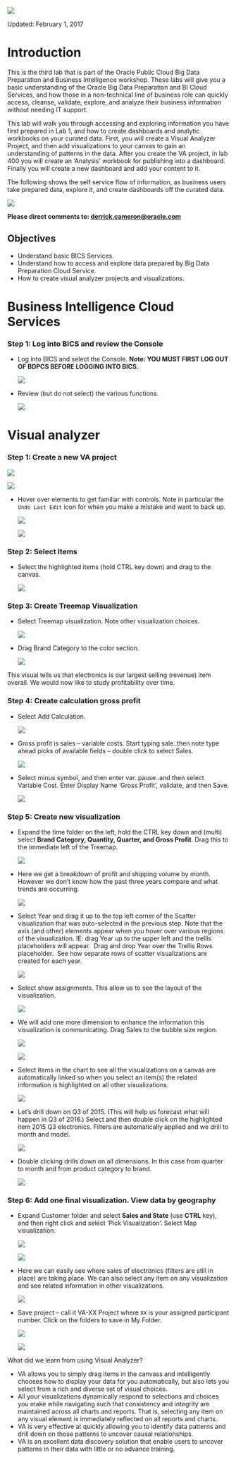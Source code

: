 ![](images/L300/BDPCS-BICS_L300_Title.png)

Updated: February 1, 2017

# Introduction

This is the third lab that is part of the Oracle Public Cloud Big Data Preparation and Business Intelligence workshop. These labs will give you a basic understanding of the Oracle Big Data Preparation and BI Cloud Services, and how those in a non-technical line of business role can quickly access, cleanse, validate, explore, and analyze their business information without needing IT support.

This lab will walk you through accessing and exploring information you have first prepared in Lab 1, and how to create dashboards and analytic workbooks on your curated data. First, you will create a Visual Analyzer Project, and then add visualizations to your canvas to gain an understanding of patterns in the data.  After you create the VA project, in lab 400 you will create an ‘Analysis’ workbook for publishing into a dashboard.  Finally you will create a new dashboard and add your content to it.

The following shows the self service flow of information, as business users take prepared data, explore it, and create dashboards off the curated data.

![](images/L300/p1.png)

**Please direct comments to: derrick.cameron@oracle.com**

## Objectives
- Understand basic BICS Services.
- Understand how to access and explore data prepared by Big Data Preparation Cloud Service.
- How to create visual analyzer projects and visualizations.

# Business Intelligence Cloud Services

### **Step 1:** Log into BICS and review the Console
- Log into BICS and select the Console.  **Note:  YOU MUST FIRST LOG OUT OF BDPCS BEFORE LOGGING INTO BICS.**

    ![](images/L300/p2.png)

- Review (but do not select) the various functions.

    ![](images/L300/p3.png)

# Visual analyzer
### **Step 1:** Create a new VA project

![](images/L300/p4.png)

![](images/L300/p5.png)

- Hover over elements to get familiar with controls.  Note in particular the `Undo Last Edit` icon for when you make a mistake and want to back up.

    ![](images/L300/p6.png)

    ![](images/L300/p7.png)

### **Step 2:** Select Items
- Select the highlighted items (hold CTRL key down) and drag to the canvas.

    ![](images/L300/p8.png)

### **Step 3:** Create Treemap Visualization
- Select Treemap visualization.  Note other visualization choices.

    ![](images/L300/p9.png)

- Drag Brand Category to the color section.

    ![](images/L300/p10.png)

This visual tells us that electronics is our largest selling (revenue) item overall.  We would now like to study profitability over time.

### **Step 4:** Create calculation gross profit
- Select Add Calculation.

    ![](images/L300/p11.png)

- Gross profit is sales – variable costs.  Start typing sale..then note type ahead picks of available fields – double click to select Sales.

    ![](images/L300/p12.png)

- Select minus symbol, and then enter var..pause..and then select Variable Cost.  Enter Display Name ‘Gross Profit’, validate, and then Save.

    ![](images/L300/p13.png)

### **Step 5:** Create new visualization
- Expand the time folder on the left, hold the CTRL key down and (multi) select **Brand Category, Quantity, Quarter, and Gross Profit**.  Drag this to the immediate left of the Treemap.

    ![](images/L300/p14.png)

- Here we get a breakdown of profit and shipping volume by month.  However we don’t know how the past three years compare and what trends are occurring.

    ![](images/L300/p15.png)

- Select Year and drag it up to the top left corner of the Scatter visualization that was auto-selected in the previous step. Note that the axis (and other) elements appear when you hover over various regions of the visualization. IE: drag Year up to the upper left and the trellis placeholders will appear.  Drag and drop Year over the Trellis Rows placeholder.  See how separate rows of scatter visualizations are created for each year.

    ![](images/L300/p16.png)

- Select show assignments.  This allow us to see the layout of the visualization.

    ![](images/L300/p17.png)

- We will add one more dimension to enhance the information this visualization is communicating.  Drag Sales to the bubble size region.

    ![](images/L300/p18.png)

    ![](images/L300/p19.png)

- Select items in the chart to see all the visualizations on a canvas are automatically linked so when you select an item(s) the related information is highlighted on all other visualizations.

    ![](images/L300/p20.png)

- Let’s drill down on Q3 of 2015.  (This will help us forecast what will happen in Q3 of 2016.)  Select and then double click on the highlighted item 2015 Q3 electronics. Filters are automatically applied and we drill to month and model.

    ![](images/L300/p21.png)

- Double clicking drills down on all dimensions.  In this case from quarter to month and from product category to brand.

    ![](images/L300/p22.png)

### **Step 6:** Add one final visualization.  View data by geography
- Expand Customer folder and select **Sales and State** (use **CTRL** key), and then right click and select ‘Pick Visualization’.  Select Map visualization.

    ![](images/L300/p23.png)

    ![](images/L300/p24.png)

- Here we can easily see where sales of electronics (filters are still in place) are taking place.  We can also select any item on any visualization and see related information in other visualizations.

    ![](images/L300/p25.png)

- Save project – call it VA-XX Project where `XX` is your assigned participant number.  Click on the folders to save in My Folder.

    ![](images/L300/p26.png)

    ![](images/L300/p27.png)

What did we learn from using Visual Analyzer?
- VA allows you to simply drag items in the canvass and intelligently chooses how to display your data for you automatically, but also lets you select from a rich and diverse set of visual choices.
- All your visualizations dynamically respond to selections and choices you make while navigating such that consistency and integrity are maintained across all charts and reports.  That is, selecting any item on any visual element is immediately reflected on all reports and charts.
- VA is very effective at quickly allowing you to identify data patterns and drill down on those patterns to uncover causal relationships.
- VA is an excellent data discovery solution that enable users to uncover patterns in their data with little or no advance training.
